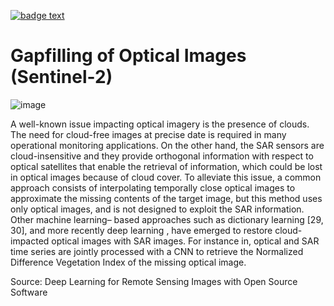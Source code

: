 [![badge text](https://img.shields.io/badge/LinkedIn-blue?style=flat-square&logo=linkedin&logoColor=white)](https://www.linkedin.com/in/bvsh/)
# Gapfilling of Optical Images (Sentinel-2)

![image](https://user-images.githubusercontent.com/47195556/188323079-84ef1795-e952-4c63-af7b-6453585059e4.png)

A well-known issue impacting optical imagery is the presence of clouds. The need for cloud-free images at precise date is required in many operational monitoring applications. On the other hand, the SAR sensors are cloud-insensitive and they provide orthogonal information with respect to optical satellites
that enable the retrieval of information, which could be lost in optical images because of cloud cover. To alleviate this issue, a common approach consists
of interpolating temporally close optical images to approximate the missing contents of the target image, but this method uses only optical images,
and is not designed to exploit the SAR information. Other machine learning– based approaches such as dictionary learning [29, 30], and more recently deep
learning , have emerged to restore cloud-impacted optical images with SAR images. For instance in, optical and SAR time series are jointly processed with a CNN to retrieve the Normalized Difference Vegetation Index of the missing optical image.

Source: Deep Learning for Remote Sensing Images with Open Source Software
